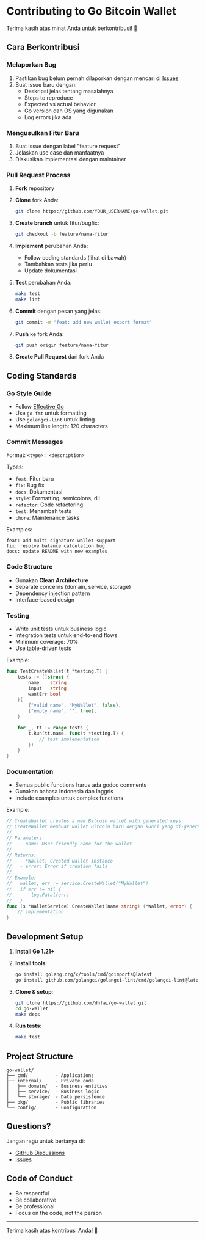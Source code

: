 # Contributing to Go Bitcoin Wallet

Terima kasih atas minat Anda untuk berkontribusi! 🎉

## Cara Berkontribusi

### Melaporkan Bug

1. Pastikan bug belum pernah dilaporkan dengan mencari di [Issues](https://github.com/dhfai/go-wallet/issues)
2. Buat issue baru dengan:
   - Deskripsi jelas tentang masalahnya
   - Steps to reproduce
   - Expected vs actual behavior
   - Go version dan OS yang digunakan
   - Log errors jika ada

### Mengusulkan Fitur Baru

1. Buat issue dengan label "feature request"
2. Jelaskan use case dan manfaatnya
3. Diskusikan implementasi dengan maintainer

### Pull Request Process

1. **Fork** repository
2. **Clone** fork Anda:
   ```bash
   git clone https://github.com/YOUR_USERNAME/go-wallet.git
   ```

3. **Create branch** untuk fitur/bugfix:
   ```bash
   git checkout -b feature/nama-fitur
   ```

4. **Implement** perubahan Anda:
   - Follow coding standards (lihat di bawah)
   - Tambahkan tests jika perlu
   - Update dokumentasi

5. **Test** perubahan Anda:
   ```bash
   make test
   make lint
   ```

6. **Commit** dengan pesan yang jelas:
   ```bash
   git commit -m "feat: add new wallet export format"
   ```

7. **Push** ke fork Anda:
   ```bash
   git push origin feature/nama-fitur
   ```

8. **Create Pull Request** dari fork Anda

## Coding Standards

### Go Style Guide

- Follow [Effective Go](https://golang.org/doc/effective_go.html)
- Use `go fmt` untuk formatting
- Use `golangci-lint` untuk linting
- Maximum line length: 120 characters

### Commit Messages

Format: `<type>: <description>`

Types:
- `feat`: Fitur baru
- `fix`: Bug fix
- `docs`: Dokumentasi
- `style`: Formatting, semicolons, dll
- `refactor`: Code refactoring
- `test`: Menambah tests
- `chore`: Maintenance tasks

Examples:
```
feat: add multi-signature wallet support
fix: resolve balance calculation bug
docs: update README with new examples
```

### Code Structure

- Gunakan **Clean Architecture**
- Separate concerns (domain, service, storage)
- Dependency injection pattern
- Interface-based design

### Testing

- Write unit tests untuk business logic
- Integration tests untuk end-to-end flows
- Minimum coverage: 70%
- Use table-driven tests

Example:
```go
func TestCreateWallet(t *testing.T) {
    tests := []struct {
        name    string
        input   string
        wantErr bool
    }{
        {"valid name", "MyWallet", false},
        {"empty name", "", true},
    }

    for _, tt := range tests {
        t.Run(tt.name, func(t *testing.T) {
            // test implementation
        })
    }
}
```

### Documentation

- Semua public functions harus ada godoc comments
- Gunakan bahasa Indonesia dan Inggris
- Include examples untuk complex functions

Example:
```go
// CreateWallet creates a new Bitcoin wallet with generated keys
// CreateWallet membuat wallet Bitcoin baru dengan kunci yang di-generate
//
// Parameters:
//   - name: User-friendly name for the wallet
//
// Returns:
//   - *Wallet: Created wallet instance
//   - error: Error if creation fails
//
// Example:
//   wallet, err := service.CreateWallet("MyWallet")
//   if err != nil {
//       log.Fatal(err)
//   }
func (s *WalletService) CreateWallet(name string) (*Wallet, error) {
    // implementation
}
```

## Development Setup

1. **Install Go 1.21+**
2. **Install tools**:
   ```bash
   go install golang.org/x/tools/cmd/goimports@latest
   go install github.com/golangci/golangci-lint/cmd/golangci-lint@latest
   ```

3. **Clone & setup**:
   ```bash
   git clone https://github.com/dhfai/go-wallet.git
   cd go-wallet
   make deps
   ```

4. **Run tests**:
   ```bash
   make test
   ```

## Project Structure

```
go-wallet/
├── cmd/          - Applications
├── internal/     - Private code
│   ├── domain/   - Business entities
│   ├── service/  - Business logic
│   └── storage/  - Data persistence
├── pkg/          - Public libraries
└── config/       - Configuration
```

## Questions?

Jangan ragu untuk bertanya di:
- [GitHub Discussions](https://github.com/dhfai/go-wallet/discussions)
- [Issues](https://github.com/dhfai/go-wallet/issues)

## Code of Conduct

- Be respectful
- Be collaborative
- Be professional
- Focus on the code, not the person

---

Terima kasih atas kontribusi Anda! 🙏
